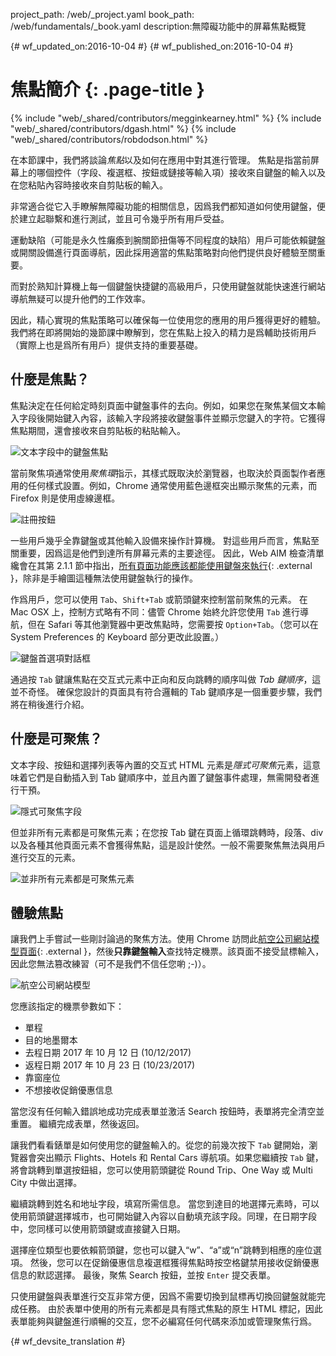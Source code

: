 project_path: /web/_project.yaml
book_path: /web/fundamentals/_book.yaml
description:無障礙功能中的屏幕焦點概覽


{# wf_updated_on:2016-10-04 #}
{# wf_published_on:2016-10-04 #}

# 焦點簡介 {: .page-title }

{% include "web/_shared/contributors/megginkearney.html" %}
{% include "web/_shared/contributors/dgash.html" %}
{% include "web/_shared/contributors/robdodson.html" %}



在本節課中，我們將談論*焦點*以及如何在應用中對其進行管理。
焦點是指當前屏幕上的哪個控件（字段、複選框、按鈕或鏈接等輸入項）接收來自鍵盤的輸入以及在您粘貼內容時接收來自剪貼板的輸入。



非常適合從它入手瞭解無障礙功能的相關信息，因爲我們都知道如何使用鍵盤，便於建立起聯繫和進行測試，並且可令幾乎所有用戶受益。



運動缺陷（可能是永久性癱瘓到腕關節扭傷等不同程度的缺陷）用戶可能依賴鍵盤或開關設備進行頁面導航，因此採用適當的焦點策略對向他們提供良好體驗至關重要。




而對於熟知計算機上每一個鍵盤快捷鍵的高級用戶，只使用鍵盤就能快速進行網站導航無疑可以提升他們的工作效率。



因此，精心實現的焦點策略可以確保每一位使用您的應用的用戶獲得更好的體驗。
我們將在即將開始的幾節課中瞭解到，您在焦點上投入的精力是爲輔助技術用戶（實際上也是爲所有用戶）提供支持的重要基礎。



## 什麼是焦點？

焦點決定在任何給定時刻頁面中鍵盤事件的去向。例如，如果您在聚焦某個文本輸入字段後開始鍵入內容，該輸入字段將接收鍵盤事件並顯示您鍵入的字符。它獲得焦點期間，還會接收來自剪貼板的粘貼輸入。


![文本字段中的鍵盤焦點](imgs/keyboard-focus.png)

當前聚焦項通常使用*聚焦環*指示，其樣式既取決於瀏覽器，也取決於頁面製作者應用的任何樣式設置。例如，Chrome 通常使用藍色邊框突出顯示聚焦的元素，而 Firefox 則是使用虛線邊框。


![註冊按鈕](imgs/sign-up.png)

一些用戶幾乎全靠鍵盤或其他輸入設備來操作計算機。
對這些用戶而言，焦點至關重要，因爲這是他們到達所有屏幕元素的主要途徑。
因此，Web AIM 檢查清單纔會在其第 2.1.1 節中指出，[所有頁面功能應該都能使用鍵盤來執行](http://webaim.org/standards/wcag/checklist#sc2.1.1){: .external }，除非是手繪圖這種無法使用鍵盤執行的操作。




作爲用戶，您可以使用 `Tab`、`Shift+Tab` 或箭頭鍵來控制當前聚焦的元素。
在 Mac OSX 上，控制方式略有不同：儘管 Chrome 始終允許您使用 `Tab` 進行導航，但在 Safari 等其他瀏覽器中更改焦點時，您需要按 `Option+Tab`。（您可以在 System Preferences 的 Keyboard 部分更改此設置。）


![鍵盤首選項對話框](imgs/system-prefs2.png)

通過按 `Tab` 鍵讓焦點在交互式元素中正向和反向跳轉的順序叫做 *Tab 鍵順序*，這並不奇怪。
確保您設計的頁面具有符合邏輯的 Tab 鍵順序是一個重要步驟，我們將在稍後進行介紹。



## 什麼是可聚焦？

文本字段、按鈕和選擇列表等內置的交互式 HTML 元素是*隱式可聚焦*元素，這意味着它們是自動插入到 Tab 鍵順序中，並且內置了鍵盤事件處理，無需開發者進行干預。



![隱式可聚焦字段](imgs/implicitly-focused.png)

但並非所有元素都是可聚焦元素；在您按 Tab 鍵在頁面上循環跳轉時，段落、div 以及各種其他頁面元素不會獲得焦點，這是設計使然。一般不需要聚焦無法與用戶進行交互的元素。



![並非所有元素都是可聚焦元素](imgs/not-all-elements.png)

## 體驗焦點

讓我們上手嘗試一些剛討論過的聚焦方法。使用 Chrome 訪問此[航空公司網站模型頁面](http://udacity.github.io/ud891/lesson2-focus/01-basic-form/){: .external }，然後**只靠鍵盤輸入**查找特定機票。該頁面不接受鼠標輸入，因此您無法篡改練習（可不是我們不信任您喲 ;-)）。



![航空公司網站模型](imgs/airlinesite2.png)

您應該指定的機票參數如下：

 - 單程
 - 目的地墨爾本
 - 去程日期 2017 年 10 月 12 日 (10/12/2017)
 - 返程日期 2017 年 10 月 23 日 (10/23/2017)
 - 靠窗座位
 - 不想接收促銷優惠信息

當您沒有任何輸入錯誤地成功完成表單並激活 Search 按鈕時，表單將完全清空並重置。
繼續完成表單，然後返回。


讓我們看看錶單是如何使用您的鍵盤輸入的。從您的前幾次按下 `Tab` 鍵開始，瀏覽器會突出顯示 Flights、Hotels 和 Rental Cars 導航項。如果您繼續按 `Tab` 鍵，將會跳轉到單選按鈕組，您可以使用箭頭鍵從 Round Trip、One Way 或 Multi City 中做出選擇。



繼續跳轉到姓名和地址字段，填寫所需信息。
當您到達目的地選擇元素時，可以使用箭頭鍵選擇城市，也可開始鍵入內容以自動填充該字段。同理，在日期字段中，您同樣可以使用箭頭鍵或直接鍵入日期。



選擇座位類型也要依賴箭頭鍵，您也可以鍵入“w”、“a”或“n”跳轉到相應的座位選項。
然後，您可以在促銷優惠信息複選框獲得焦點時按空格鍵禁用接收促銷優惠信息的默認選擇。
最後，聚焦 Search 按鈕，並按 `Enter` 提交表單。


只使用鍵盤與表單進行交互非常方便，因爲不需要切換到鼠標再切換回鍵盤就能完成任務。
由於表單中使用的所有元素都是具有隱式焦點的原生 HTML 標記，因此表單能夠與鍵盤進行順暢的交互，您不必編寫任何代碼來添加或管理聚焦行爲。






{# wf_devsite_translation #}
